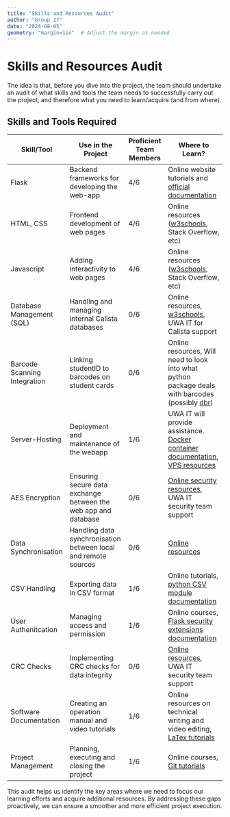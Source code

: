 ```yaml
---
title: "Skills and Resources Audit"
author: "Group 27"
date: "2024-08-05"
geometry: "margin=1in"  # Adjust the margin as needed
---
```


# Skills and Resources Audit

The idea is that, before you dive into the project, the team should undertake an audit of what skills and tools the team needs to successfully carry out the project, and therefore what you need to learn/acquire (and from where).

## Skills and Tools Required
| Skill/Tool                   | Use in the Project                                             | Proficient Team Members | Where to Learn?                                                                                                                                                                                     |
|------------------------------|----------------------------------------------------------------|-------------------------|-----------------------------------------------------------------------------------------------------------------------------------------------------------------------------------------------------|
| Flask                        | Backend frameworks for developing the web-app                  | 4/6                     | Online website tutorials and [official documentation](https://flask.palletsprojects.com/en/3.0.x/)                                                                                                  |
| HTML, CSS                    | Frontend development of web pages                              | 4/6                     | Online resources ([w3schools](https://www.w3schools.com/html/default.asp), Stack Overflow, etc)                                                                                                     |
| Javascript                   | Adding interactivity to web pages                              | 4/6                     | Online resources ([w3schools](https://www.w3schools.com/js/default.asp), Stack Overflow, etc)                                                                                                       |
| Database Management (SQL)    | Handling and managing internal Calista databases               | 0/6                     | Online resources, [w3schools](https://www.w3schools.com/sql/default.asp), UWA IT for Calista support                                                                                                |
| Barcode Scanning Integration | Linking studentID to barcodes on student cards                 | 0/6                     | Online resources, Will need to look into what python package deals with barcodes (possibly [dbr](https://pypi.org/project/dbr/))                                                                    |
| Server-Hosting               | Deployment and maintenance of the webapp                       | 1/6                     | UWA IT will provide assistance. [Docker container documentation](https://www.cirruslabs.io/blog1/modernized-technology/how-to-dockerize-an-web-application), [VPS resources](https://landchad.net/) |
| AES Encryption               | Ensuring secure data exchange between the web app and database | 0/6                     | [Online security resources](https://onboardbase.com/blog/aes-encryption-decryption/), UWA IT security team support                                                                                  |
| Data Synchronisation         | Handling data synchronisation between local and remote sources | 0/6                     | [Online resources](https://flask.palletsprojects.com/en/2.3.x/async-await/)                                                                                                                         |
| CSV Handling                 | Exporting data in CSV format                                   | 1/6                     | Online tutorials, [python CSV module documentation](https://www.geeksforgeeks.org/uploading-and-reading-a-csv-file-in-flask/)                                                                       |
| User Authenitcation          | Managing access and permission                                 | 1/6                     | Online courses, [Flask security extensions documentation](https://flask-security-too.readthedocs.io/en/stable/index.html)                                                                           |
| CRC Checks                   | Implementing CRC checks for data integrity                     | 0/6                     | [Online resources](https://www.geeksforgeeks.org/cyclic-redundancy-check-python/), UWA IT security team support                                                                                     |
| Software Documentation       | Creating an operation manual and video tutorials               | 1/6                     | Online resources on technical writing and video editing, [LaTex tutorials](https://youtube.com/playlist?list=PL-p5XmQHB_JSQvW8_mhBdcwEyxdVX0c1T&si=5fiayaCj55OBxe41)                                |
| Project Management           | Planning, executing and closing the project                    | 1/6                     | Online courses, [Git tutorials](https://rogerdudler.github.io/git-guide/)                                                                                                                                                                       |

This audit helps us identify the key areas where we need to focus our learning efforts and acquire additional resources. By addressing these gaps proactively, we can ensure a smoother and more efficient project execution.
